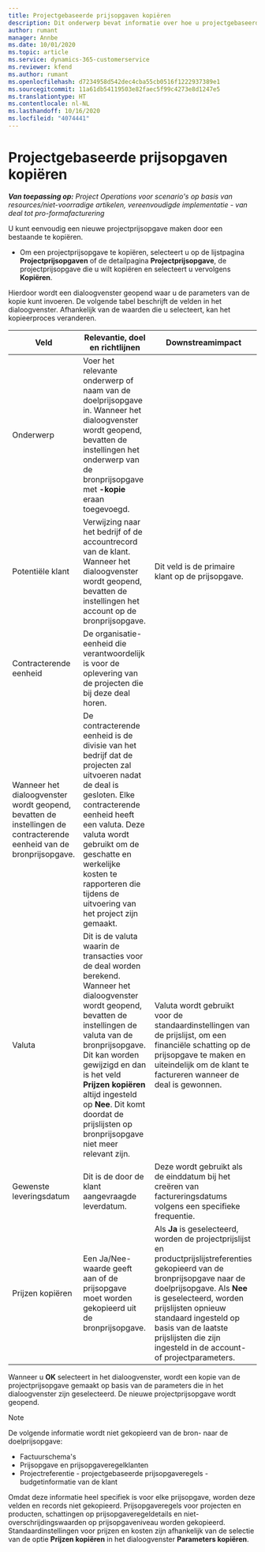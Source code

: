 ```yaml
---
title: Projectgebaseerde prijsopgaven kopiëren
description: Dit onderwerp bevat informatie over hoe u projectgebaseerde prijsopgaven kopieert naar Project Operations.
author: rumant
manager: Annbe
ms.date: 10/01/2020
ms.topic: article
ms.service: dynamics-365-customerservice
ms.reviewer: kfend
ms.author: rumant
ms.openlocfilehash: d7234958d542dec4cba55cb0516f1222937389e1
ms.sourcegitcommit: 11a61db54119503e82faec5f99c4273e8d1247e5
ms.translationtype: HT
ms.contentlocale: nl-NL
ms.lasthandoff: 10/16/2020
ms.locfileid: "4074441"
---
```

# <a name="copy-project-based-quotes"></a>Projectgebaseerde prijsopgaven kopiëren

_**Van toepassing op:** Project Operations voor scenario's op basis van resources/niet-voorradige artikelen, vereenvoudigde implementatie - van deal tot pro-formafacturering_

U kunt eenvoudig een nieuwe projectprijsopgave maken door een bestaande te kopiëren. 

- Om een projectprijsopgave te kopiëren, selecteert u op de lijstpagina **Projectprijsopgaven** of de detailpagina **Projectprijsopgave**, de projectprijsopgave die u wilt kopiëren en selecteert u vervolgens **Kopiëren**.

Hierdoor wordt een dialoogvenster geopend waar u de parameters van de kopie kunt invoeren. De volgende tabel beschrijft de velden in het dialoogvenster. Afhankelijk van de waarden die u selecteert, kan het kopieerproces veranderen.

| **Veld** | **Relevantie, doel en richtlijnen** | **Downstreamimpact** |
| --- | --- | --- |
| Onderwerp | Voer het relevante onderwerp of naam van de doelprijsopgave in. Wanneer het dialoogvenster wordt geopend, bevatten de instellingen het onderwerp van de bronprijsopgave met **-kopie** eraan toegevoegd. | |
| Potentiële klant | Verwijzing naar het bedrijf of de accountrecord van de klant. Wanneer het dialoogvenster wordt geopend, bevatten de instellingen het account op de bronprijsopgave. | Dit veld is de primaire klant op de prijsopgave. |
| Contracterende eenheid | De organisatie-eenheid die verantwoordelijk is voor de oplevering van de projecten die bij deze deal horen.
Wanneer het dialoogvenster wordt geopend, bevatten de instellingen de contracterende eenheid van de bronprijsopgave. | De contracterende eenheid is de divisie van het bedrijf dat de projecten zal uitvoeren nadat de deal is gesloten. Elke contracterende eenheid heeft een valuta. Deze valuta wordt gebruikt om de geschatte en werkelijke kosten te rapporteren die tijdens de uitvoering van het project zijn gemaakt. |
| Valuta | Dit is de valuta waarin de transacties voor de deal worden berekend. Wanneer het dialoogvenster wordt geopend, bevatten de instellingen de valuta van de bronprijsopgave. Dit kan worden gewijzigd en dan is het veld **Prijzen kopiëren** altijd ingesteld op **Nee**. Dit komt doordat de prijslijsten op bronprijsopgave niet meer relevant zijn. | Valuta wordt gebruikt voor de standaardinstellingen van de prijslijst, om een financiële schatting op de prijsopgave te maken en uiteindelijk om de klant te factureren wanneer de deal is gewonnen. |
| Gewenste leveringsdatum | Dit is de door de klant aangevraagde leverdatum. | Deze wordt gebruikt als de einddatum bij het creëren van factureringsdatums volgens een specifieke frequentie. |
| Prijzen kopiëren | Een Ja/Nee-waarde geeft aan of de prijsopgave moet worden gekopieerd uit de bronprijsopgave. | Als **Ja** is geselecteerd, worden de projectprijslijst en productprijslijstreferenties gekopieerd van de bronprijsopgave naar de doelprijsopgave. Als **Nee** is geselecteerd, worden prijslijsten opnieuw standaard ingesteld op basis van de laatste prijslijsten die zijn ingesteld in de account- of projectparameters. |

Wanneer u **OK** selecteert in het dialoogvenster, wordt een kopie van de projectprijsopgave gemaakt op basis van de parameters die in het dialoogvenster zijn geselecteerd. De nieuwe projectprijsopgave wordt geopend. 

> [!NOTE]
> De volgende informatie wordt niet gekopieerd van de bron- naar de doelprijsopgave:
>
> - Factuurschema's
> - Prijsopgave en prijsopgaveregelklanten
> - Projectreferentie - projectgebaseerde prijsopgaveregels - budgetinformatie van de klant
>
>Omdat deze informatie heel specifiek is voor elke prijsopgave, worden deze velden en records niet gekopieerd. Prijsopgaveregels voor projecten en producten, schattingen op prijsopgaveregeldetails en niet-overschrijdingswaarden op prijsopgaveniveau worden gekopieerd. Standaardinstellingen voor prijzen en kosten zijn afhankelijk van de selectie van de optie **Prijzen kopiëren** in het dialoogvenster **Parameters kopiëren**.
